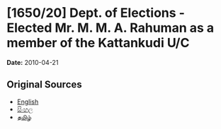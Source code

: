 # [1650/20] Dept. of Elections - Elected Mr. M. M. A. Rahuman as a member of the Kattankudi U/C

**Date:** 2010-04-21

## Original Sources

- [English](https://documents.gov.lk/view/extra-gazettes/2010/4/1650-20_E.pdf)
- [සිංහල](https://documents.gov.lk/view/extra-gazettes/2010/4/1650-20_S.pdf)
- [தமிழ்](https://documents.gov.lk/view/extra-gazettes/2010/4/1650-20_T.pdf)
